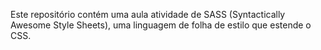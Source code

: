 Este repositório contém uma aula atividade de SASS (Syntactically Awesome Style Sheets), uma linguagem de folha de estilo que estende o CSS.
